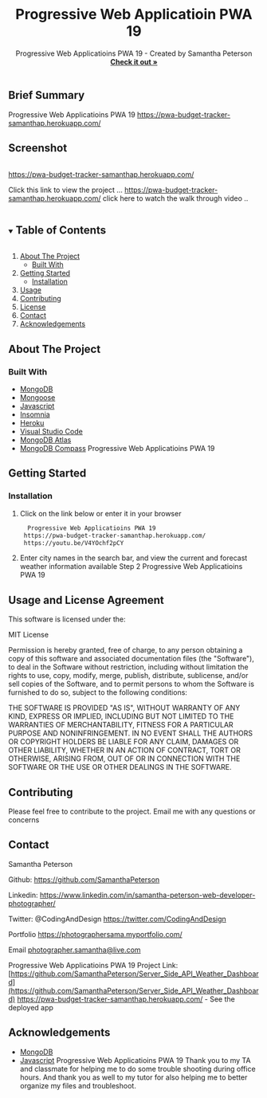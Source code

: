 
<!-- PROJECT LOGO -->
<br />
<p align="center">


  <h1 align="center"> Progressive Web Applicatioin PWA 19</h1>

  <p align="center">
  Progressive Web Applicatioins PWA 19 - Created by Samantha Peterson
    <br />
    <a href="https://github.com/SamanthaPeterson/NoSQL-18"><strong>Check it out »</strong></a>
    <br />
    <br />
    
   
## Brief Summary 

 Progressive Web Applicatioins PWA 19
 https://pwa-budget-tracker-samanthap.herokuapp.com/

## Screenshot
<img width=" ">


https://pwa-budget-tracker-samanthap.herokuapp.com/

Click this link to view the project ... https://pwa-budget-tracker-samanthap.herokuapp.com/
 click here to watch the walk through video ..

   
  </p>
</p>



<!-- TABLE OF CONTENTS -->
<details open="open">
  <summary><h2 style="display: inline-block">Table of Contents</h2></summary>
  <ol>
    <li>
      <a href="#about-the-project">About The Project</a>
      <ul>
        <li><a href="#built-with">Built With</a></li>
      </ul>
    </li>
    <li>
      <a href="#getting-started">Getting Started</a>
      <ul>
        <li><a href="#installation">Installation</a></li>
      </ul>
    </li>
    <li><a href="#usage">Usage</a></li>
    <li><a href="#contributing">Contributing</a></li>
    <li><a href="#license">License</a></li>
    <li><a href="#contact">Contact</a></li>
    <li><a href="#acknowledgements">Acknowledgements</a></li>
  </ol>
</details>



<!-- ABOUT THE PROJECT -->
## About The Project



### Built With

* [MongoDB](https://getbootstrap.com/)
* [Mongoose](https://www.w3schools.com/css/css_intro.asp)
* [Javascript](https://expressjs.com/)
* [Insomnia](https://developer.mozilla.org/en-US/docs/Web/HTML)
* [Heroku](https://openweathermap.org/api)
* [Visual Studio Code](https://code.visualstudio.com/)
* [MongoDB Atlas](https://getbootstrap.com/)
* [MongoDB Compass](https://getbootstrap.com/)
 Progressive Web Applicatioins PWA 19

<!-- GETTING STARTED -->
## Getting Started


### Installation

1. Click on the link below or enter it in your browser
   ```sh
     Progressive Web Applicatioins PWA 19
    https://pwa-budget-tracker-samanthap.herokuapp.com/
    https://youtu.be/V4YOchf2pCY
   ```
2. Enter city names in the search bar, and view the current and forecast weather information available
Step 2  Progressive Web Applicatioins PWA 19



<!-- USAGE EXAMPLES -->
## Usage and License Agreement

This software is licensed under the:

MIT License

Permission is hereby granted, free of charge, to any person obtaining a copy
of this software and associated documentation files (the "Software"), to deal
in the Software without restriction, including without limitation the rights
to use, copy, modify, merge, publish, distribute, sublicense, and/or sell
copies of the Software, and to permit persons to whom the Software is
furnished to do so, subject to the following conditions:

THE SOFTWARE IS PROVIDED "AS IS", WITHOUT WARRANTY OF ANY KIND, EXPRESS OR
IMPLIED, INCLUDING BUT NOT LIMITED TO THE WARRANTIES OF MERCHANTABILITY,
FITNESS FOR A PARTICULAR PURPOSE AND NONINFRINGEMENT. IN NO EVENT SHALL THE
AUTHORS OR COPYRIGHT HOLDERS BE LIABLE FOR ANY CLAIM, DAMAGES OR OTHER
LIABILITY, WHETHER IN AN ACTION OF CONTRACT, TORT OR OTHERWISE, ARISING FROM,
OUT OF OR IN CONNECTION WITH THE SOFTWARE OR THE USE OR OTHER DEALINGS IN THE
SOFTWARE.


<!-- CONTRIBUTING -->
## Contributing

Please feel free to contribute to the project. Email me with any questions or concerns 


<!-- CONTACT -->
## Contact

Samantha Peterson 

Github: https://github.com/SamanthaPeterson

Linkedin: https://www.linkedin.com/in/samantha-peterson-web-developer-photographer/
 
Twitter:
@CodingAndDesign
https://twitter.com/CodingAndDesign

Portfolio
https://photographersama.myportfolio.com/


Email photographer.samantha@live.com


 

 Progressive Web Applicatioins PWA 19
Project Link: [https://github.com/SamanthaPeterson/Server_Side_API_Weather_Dashboard](https://github.com/SamanthaPeterson/Server_Side_API_Weather_Dashboard)
https://pwa-budget-tracker-samanthap.herokuapp.com/ - See the deployed app


<!-- ACKNOWLEDGEMENTS -->
## Acknowledgements

* [MongoDB](https://getbootstrap.com/)
* [Javascript](https://sequelize.org/)
 Progressive Web Applicatioins PWA 19
Thank you to my TA and classmate for helping me to do some trouble shooting during office hours. 
And thank you as well to my tutor for also helping me to better organize my files and troubleshoot. 

